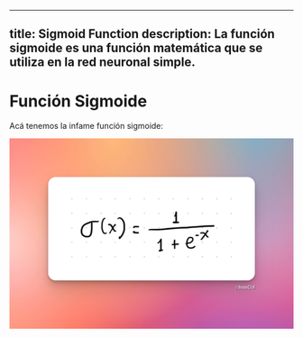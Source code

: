 
---
title: Sigmoid Function
description: La función sigmoide es una función matemática que se utiliza en la red neuronal simple.
---

# Función Sigmoide

Acá tenemos la infame función sigmoide:

![](./assets/sigmoid-function.png)
